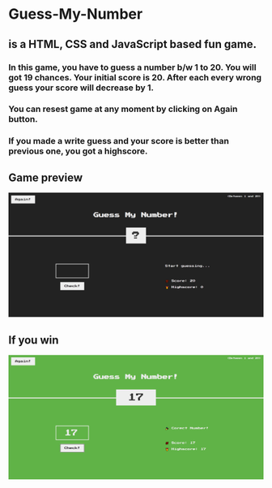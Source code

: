 # Guess-My-Number
## is a HTML, CSS and JavaScript based fun game.
### In this game, you have to guess a number b/w 1 to 20. You will got 19 chances. Your initial score is 20. After each every wrong guess your score will decrease by 1. 
### You can resest game at any moment by clicking on Again button.
### If you made a write guess and your score is better than previous one, you got a highscore. 

## Game preview
![alt text](/img/preview1.PNG)

## If you win
![alt text](/img/winning-preview.PNG)
